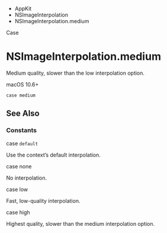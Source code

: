 

- AppKit
- NSImageInterpolation
-  NSImageInterpolation.medium 

Case

# NSImageInterpolation.medium

Medium quality, slower than the low interpolation option.

macOS 10.6+

``` source
case medium
```

## See Also

### Constants

case `default`

Use the context’s default interpolation.

case none

No interpolation.

case low

Fast, low-quality interpolation.

case high

Highest quality, slower than the medium interpolation option.

